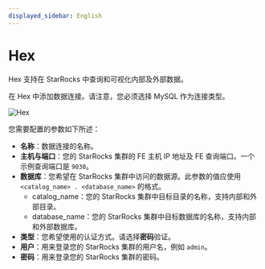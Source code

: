 ```yaml
---
displayed_sidebar: English
---
```


# Hex

Hex 支持在 StarRocks 中查询和可视化内部及外部数据。

在 Hex 中添加数据连接。请注意，您必须选择 MySQL 作为连接类型。

![Hex](../../assets/BI_hex_1.png)

您需要配置的参数如下所述：

- **名称**：数据连接的名称。
- **主机与端口**：您的 StarRocks 集群的 FE 主机 IP 地址及 FE 查询端口。一个示例查询端口是 `9030`。
- **数据库**：您希望在 StarRocks 集群中访问的数据源。此参数的值应使用 `
<catalog_name>
.
<database_name>` 的格式。
  - catalog_name：您的 StarRocks 集群中目标目录的名称，支持内部和外部目录。
  - database_name：您的 StarRocks 集群中目标数据库的名称，支持内部和外部数据库。
- **类型**：您希望使用的认证方式。请选择**密码**验证。
- **用户**：用来登录您的 StarRocks 集群的用户名，例如 `admin`。
- **密码**：用来登录您的 StarRocks 集群的密码。
